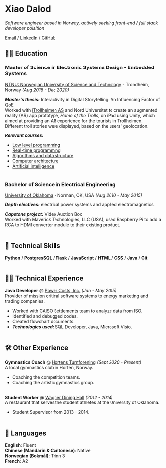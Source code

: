 # Xiao Dalod

_Software engineer based in Norway, actively seeking front-end / full stack developer poisition_ <br>

[Email](mailto:xiao.dalod@gmail.com) / [LinkedIn](https://www.linkedin.com/in/xiao-dalod/) / [GitHub](https://github.com/trollmarsj)

## 👩‍🎓 Education

### **Master of Science** in Electronic Systems Design - Embedded Systems<br>
[NTNU: Norwegian University of Science and Technology](https://www.ntnu.edu) - Trondheim, Norway _(Aug 2018 - Dec 2020)_ <br>

**_Master's thesis:_** Interactivity in Digital Storytelling: An Influencing Factor of QoE<br>
Worked with [iTrollheimen AS](https://itrollheimen.no) and Nord Universitet to create an augmented reality (AR) app prototype, _Home of the Trolls_, on iPad using Unity, which aimed at providing an AR experience for the tourists in Trollheimen. Different troll stories were displayed, based on the users' geolocation.<br>

**_Relevant courses:_**
  - [Low level programming](https://www.ntnu.edu/studies/courses/TDT4258#tab=omEmnet)
  - [Real-time programming](https://www.ntnu.edu/studies/courses/TTK4145#tab=omEmnet)
  - [Algorithms and data structure](https://www.ntnu.no/studier/emner/TDT4120#tab=omEmnet)
  - [Computer architecture](https://www.ntnu.edu/studies/courses/TDT4260#tab=omEmnet)
  - [Artificial intelligence](https://www.ntnu.edu/studies/courses/TDT4136#tab=omEmnet)
<br><br>


### **Bachelor of Science** in Electrical Engineering<br>
[University of Oklahoma](http://www.ou.edu) - Norman, OK, USA _(Aug 2010 - May 2015)_ <br>

**_Depth electives:_** electrical power systems and applied electromagnetics<br>

**_Capstone project:_** Video Auction Box<br>
Worked with Maverick Technologies, LLC (USA), used Raspberry Pi to add a RCA to HDMI converter module to their existing product.
<br><br>

## 🔧 Technical Skills
**Python** / **PostgresSQL** / **Flask** / **JavaScript** / **HTML** / **CSS** / **Java** / **Git**
<br><br>


## 👩‍💻 Technical Experience

**Java Developer** @ [Power Costs, Inc.](https://www.powercosts.com) _(Jan - May 2015)_ <br>
Provider of mission critical software systems to energy marketing and trading companies.
  - Worked with CAISO Settlements team to analyze data from ISO.
  - Identified and debugged codes.
  - Created flowchart documents.
  - **_Technologies used:_** SQL Developer, Java, Microsoft Visio.
<br><br>

## 🛠️ Other Experience

**Gymnastics Coach** @ [Hortens Turnforening](https://www.hortensturnforening.no) _(Sept 2020 - Present)_ <br>
A local gymnastics club in Horten, Norway.
  - Coaching the competition teams.
  - Coaching the artistic gymnastics group.
<br><br>

**Student Worker** @ [Wagner Dining Hall](https://static.soonersports.com/custompages/microsites/facilities/brushed/headington.html) _(2012 - 2014)_ <br>
A restaurant that serves the student athletes at the University of Oklahoma.
  - Student Supervisor from 2013 - 2014.
<br><br>

## 💬 Languages
**English**: Fluent <br>
**Chinese (Mandarin & Cantonese)**: Native <br>
**Norwegian (Bokmål)**: Trinn 3 <br>
**French**: A2 
<br><br>